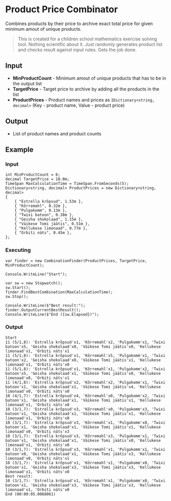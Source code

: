 # Product Price Combinator
Combines products by their price to archive exact total price for given minimum amout of unique products.

> This is created for a children school mathematics exercise solving tool. Nothing scientific about it. Just randomly generates product list and checks result against input rules. Gets the job done.

## Input
* **MinProductCount** - Minimum amout of unique products that has to be in the output list
* **TargetPrice** - Target price to archive by adding all the products in the list
* **ProductPrices** - Product names and prices as `IDictionary<string, decimal>` (Key - product name, Value - product price)

## Output
* List of product names and product counts

## Example

### Input
```
int MinProductCount = 6;
decimal TargetPrice = 10.0m;
TimeSpan MaxCalculationTime = TimeSpan.FromSeconds(5);
Dictionary<string, decimal> ProductPrices = new Dictionary<string, decimal>
{
    { "Estrella krõpsud", 1.53m },
    { "Kõrremahl", 0.32m },
    { "Pulgakomm", 0.13m },
    { "Twixi batoon", 0.38m },
    { "Geisha shokolaad", 1.15m },
    { "Väikese Tomi jäätis", 0.51m },
    { "Kellukese limonaad", 0.77m },
    { "Orbiti näts", 0.45m },
};
```

### Executing
```
var finder = new CombinationFinder(ProductPrices, TargetPrice, MinProductCount);

Console.WriteLine("Start");

var sw = new Stopwatch();
sw.Start();
finder.FindBestCombination(MaxCalculationTime);
sw.Stop();

Console.WriteLine($"Best result:");
finder.OutputCurrentBestResult();
Console.WriteLine($"End ({sw.Elapsed})");
```

### Output
```
Start
11 (5/1,8): 'Estrella krõpsud'x1, 'Kõrremahl'x2, 'Pulgakomm'x1, 'Twixi batoon'x5, 'Geisha shokolaad'x0, 'Väikese Tomi jäätis'x0, 'Kellukese limonaad'x1, 'Orbiti näts'x1
11 (5/1,8): 'Estrella krõpsud'x1, 'Kõrremahl'x5, 'Pulgakomm'x1, 'Twixi batoon'x2, 'Geisha shokolaad'x0, 'Väikese Tomi jäätis'x1, 'Kellukese limonaad'x1, 'Orbiti näts'x0
11 (5/1,8): 'Estrella krõpsud'x1, 'Kõrremahl'x1, 'Pulgakomm'x2, 'Twixi batoon'x5, 'Geisha shokolaad'x1, 'Väikese Tomi jäätis'x0, 'Kellukese limonaad'x0, 'Orbiti näts'x1
11 (4/1,8): 'Estrella krõpsud'x2, 'Kõrremahl'x2, 'Pulgakomm'x1, 'Twixi batoon'x1, 'Geisha shokolaad'x1, 'Väikese Tomi jäätis'x4, 'Kellukese limonaad'x0, 'Orbiti näts'x0
10 (4/1,7): 'Estrella krõpsud'x4, 'Kõrremahl'x0, 'Pulgakomm'x2, 'Twixi batoon'x1, 'Geisha shokolaad'x1, 'Väikese Tomi jäätis'x1, 'Kellukese limonaad'x1, 'Orbiti näts'x0
10 (3/1,7): 'Estrella krõpsud'x3, 'Kõrremahl'x0, 'Pulgakomm'x3, 'Twixi batoon'x1, 'Geisha shokolaad'x1, 'Väikese Tomi jäätis'x1, 'Kellukese limonaad'x1, 'Orbiti näts'x0
10 (3/1,7): 'Estrella krõpsud'x3, 'Kõrremahl'x1, 'Pulgakomm'x0, 'Twixi batoon'x1, 'Geisha shokolaad'x1, 'Väikese Tomi jäätis'x1, 'Kellukese limonaad'x0, 'Orbiti näts'x3
10 (3/1,7): 'Estrella krõpsud'x3, 'Kõrremahl'x3, 'Pulgakomm'x1, 'Twixi batoon'x1, 'Geisha shokolaad'x1, 'Väikese Tomi jäätis'x0, 'Kellukese limonaad'x1, 'Orbiti näts'x0
10 (3/1,7): 'Estrella krõpsud'x3, 'Kõrremahl'x1, 'Pulgakomm'x1, 'Twixi batoon'x0, 'Geisha shokolaad'x1, 'Väikese Tomi jäätis'x3, 'Kellukese limonaad'x0, 'Orbiti näts'x1
10 (3/1,7): 'Estrella krõpsud'x1, 'Kõrremahl'x1, 'Pulgakomm'x0, 'Twixi batoon'x1, 'Geisha shokolaad'x3, 'Väikese Tomi jäätis'x3, 'Kellukese limonaad'x1, 'Orbiti näts'x0
Best result:
10 (3/1,7): 'Estrella krõpsud'x1, 'Kõrremahl'x1, 'Pulgakomm'x0, 'Twixi batoon'x1, 'Geisha shokolaad'x3, 'Väikese Tomi jäätis'x3, 'Kellukese limonaad'x1, 'Orbiti näts'x0
End (00:00:05.0068061)
```